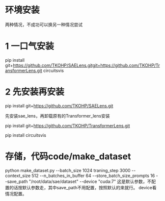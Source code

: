# 环境安装
两种情况，不成功可以换另一种情况尝试
# 1 一口气安装
pip install git+https://github.com/TKOHP/SAELens.gitgit+https://github.com/TKOHP/TransformerLens.git circuitsvis
# 2 先安装再安装
pip install git+https://github.com/TKOHP/SAELens.git

先安装sae_lens，再卸载原有的Transformer_lens安装

pip install git+https://github.com/TKOHP/TransformerLens.git 

pip install circuitsvis
# 存储，代码code/make_dataset
python make_dataset.py --batch_size 1024 traning_step 3000 --context_size 512 --n_batches_in_buffer 64 --store_batch_size_prompts 16 --save_path "/root/data/sae/dataset" --device "cuda:7"
这是默认参数，不配置的话按默认参数走，其中save_path不用配置，按照默认的来就行。
device看情况配置。